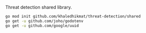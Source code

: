 Threat detection shared library.

```bash
go mod init github.com/khaledhikmat/threat-detection/shared
go get -u github.com/joho/godotenv
go get -u github.com/google/uuid
```

